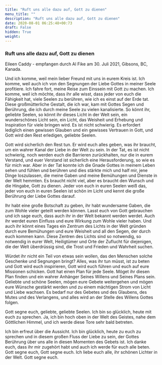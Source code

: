 ```yaml
---
title: "Ruft uns alle dazu auf, Gott zu dienen"
menu_title: ""
description: "Ruft uns alle dazu auf, Gott zu dienen"
date: 2020-08-01 06:25:48+00:73
draft: False
hidden: True
weight:
---
```

### Ruft uns alle dazu auf, Gott zu dienen

Eileen Caddy - empfangen durch Al Fike am 30. Juli 2021, Gibsons, BC, Kanada.

Und ich komme, weil mein lieber Freund mit uns in eurem Kreis ist. Ich komme, weil auch ich von den Segnungen der Liebe Gottes in meiner Seele profitiere. Ich fahre fort, meine Reise zum Einssein mit Gott zu machen. Ich komme, weil ich möchte, dass ihr alle wisst, dass jeder von euch die Fähigkeit hat, viele Seelen zu berühren, wie ich es einst auf der Erde tat. Diese großmütterliche Gestalt, die ich war, kam mit Gottes Segen und Berührung, die ich durch meine Seele zu vielen kanalisierte. So könnt ihr, geliebte Seelen, so könnt ihr dieses Licht in der Welt sein, ein wunderschönes Licht sein, ein Licht, das Weisheit und Erhebung und Inspiration für viele bringen wird. Es ist nicht schwierig. Es erfordert lediglich einen gewissen Glauben und ein gewisses Vertrauen in Gott, und Gott wird den Rest erledigen, geliebte Seelen.

Gott wird sicherlich den Rest tun. Er wird euch alles geben, was ihr braucht, um ein wahrer Kanal der Liebe in der Welt zu sein. In der Tat, es ist nicht schwierig, noch werden euch die Barrieren zurückhalten, nur die in eurem Verstand, und euer Verstand ist sicherlich eine Herausforderung, so wie es für mich war. Aber in der Tat konnte ich die Gnade Gottes in meinem Leben sehen und fühlen und berühren und dies stärkte mich und half mir, jene Dinge loszulassen, die meine Gaben und meine Bemühungen und Dienste in der Welt hemmten. Es braucht nicht viel, aber es braucht den Wunsch und die Hingabe, Gott zu dienen. Jeder von euch in euren Seelen weiß das, jeder von euch in euren Seelen ist schön im Licht und kennt die große Berührung der Liebe Gottes darauf.

Ihr habt eine große Botschaft zu geben, ihr habt wundersame Gaben, die zum Wohle vieler geteilt werden können. Lasst euch von Gott gebrauchen und ich sage euch, dass auch ihr in der Welt bekannt werden werdet. Auch ihr werdet euren Einfluss und eure Wirkung zum Wohle vieler haben. Und auch ihr könnt eines Tages ein Zentrum des Lichts in der Welt gründen durch eure Bemühungen und eure Weisheit und all den Segen, der durch euch kommen kann. Diese Zentren des Lichts sind so notwendig, so notwendig in eurer Welt, Heiligtümer und Orte der Zuflucht für diejenigen, die der Welt überdrüssig sind, die Trost und Frieden und Wahrheit suchen.

Würdet ihr nicht ein Teil von etwas sein wollen, das den Menschen solche Geschenke und Segnungen bringt? Alles, was ihr tun müsst, ist zu beten und Gott wird euch inspirieren, Gott wird euch führen und euch auf eure Missionen schicken. Gott hat einen Plan für jede Seele. Möget ihr diesen Plan finden und ein wahrer Anhänger Seines Willens und Seines Plans sein. Geliebte und schöne Seelen, mögen eure Gebete weitergehen und mögen eure Wünsche gestärkt werden und zu einem mächtigen Strom von Licht und Liebe wachsen. Es bedarf nur des Gebetes und des Glaubens, des Mutes und des Verlangens, und alles wird an der Stelle des Willens Gottes folgen.

Gott segne euch, geliebte, geliebte Seelen. Ich bin so glücklich, heute mit euch zu sprechen. Ja, ich bin hoch oben in der Welt des Geistes, nahe dem Göttlichen Himmel, und ich werde diese Tore sehr bald betreten.

Ich bin erfreut über die Aussicht. Ich bin glücklich, heute zu euch zu sprechen und in diesem großen Fluss der Liebe zu sein, der Gottes Berührung über uns alle in diesen Momenten des Gebets ist. Ich danke euch, dass ihr mir zugehört habt und auch ich werde für euch alle beten. Gott segne euch, Gott segne euch. Ich liebe euch alle, ihr schönen Lichter in der Welt. Gott segne euch.

